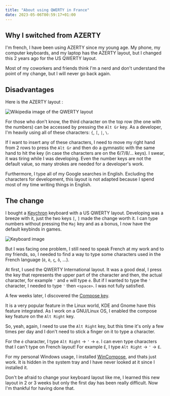```yaml
---
title: "About using QWERTY in France"
date: 2023-05-06T00:59:17+01:00
---
```


## Why I switched from AZERTY

I'm french, I have been using AZERTY since my young age. My phone, my computer keyboards, and my laptop has the AZERTY layout, but I changed this 2 years ago for the US QWERTY layout.

Most of my coworkers and friends think I'm a nerd and don't understand the point of my change, but I will never go back again.

## Disadvantages

Here is the AZERTY layout :

![Wikipedia image of the QWERTY layout](https://upload.wikimedia.org/wikipedia/commons/thumb/b/b9/KB_France.svg/1200px-KB_France.svg.png)

For those who don't know, the third character on the top row (the one with the numbers) can be accessed by pressing the `Alt Gr` key. As a developer, I'm heavily using all of these characters: `{`, `[`, `|`, `\`.

If I want to insert any of these characters, I need to move my right hand from 2 rows to press the `Alt Gr` and then do a gymnastic with the same hand to hit the key (in case the characters are on the 6/7/8/... keys). I swear, it was tiring while I was developing.
Even the number keys are not the default value, so many strokes are needed for a developer's work.

Furthermore, I type all of my Google searches in English. Excluding the characters for development, this layout is not adapted because I spend most of my time writing things in English.

## The change

I bought a [Keychron](https://www.keychron.com/products/keychron-k2-wireless-mechanical-keyboard) keyboard with a US QWERTY layout. Developing was a breeze with it, just the two keys `[`, `]` made the change worth it. I can type numbers without pressing the `Maj` key and as a bonus, I now have the default keybinds in games.

![Keyboard image](https://cdn.shopify.com/s/files/1/0059/0630/1017/t/5/assets/keychronk2wirelessmechanicalkeyboard2-1646212149182.jpg?v=1646212156)

But I was facing one problem, I still need to speak French at my work and to my friends, so, I needed to find a way to type some characters used in the French language (`é`, `è`, `ç`, `ô`, ...).

At first, I used the QWERTY International layout. It was a good deal, I press the key that represents the upper part of the character and then, the actual character, for example `'` and `e` will type `é`.
But if I wanted to type the `'` character, I needed to type `'` then `<space>`. I was not fully satisfied.

A few weeks later, I discovered the [Compose key](https://en.wikipedia.org/wiki/Compose_key).

It is a very popular feature in the Linux world, KDE and Gnome have this feature integrated. As I work on a GNU/Linux OS, I enabled the compose key feature on the `Alt Right` key.

So, yeah, again, I need to use the `Alt Right` key, but this time it's only a few times per day and I don't need to stick a finger on it to type a character.

For the `é` character, I type `Alt Right` -> `'` -> `e`.
I can even type characters that I can't type on French layout!
For example `É`, I type  `Alt Right` -> `'` -> `E`.

For my personal Windows usage, I installed [WinCompose](https://github.com/samhocevar/wincompose), and thats just work. It is hidden in the system tray and I have never looked at it since I installed it.

Don't be afraid to change your keyboard layout like me, I learned this new layout in 2 or 3 weeks but only the first day has been really difficult. Now I'm thankful for having done that.